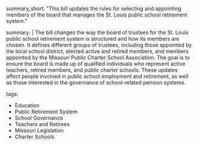 summary_short: "This bill updates the rules for selecting and appointing members of the board that manages the St. Louis public school retirement system."

summary: |
  The bill changes the way the board of trustees for the St. Louis public school retirement system is structured and how its members are chosen. It defines different groups of trustees, including those appointed by the local school district, elected active and retired members, and members appointed by the Missouri Public Charter School Association. The goal is to ensure the board is made up of qualified individuals who represent active teachers, retired members, and public charter schools. These updates affect people involved in public school employment and retirement, as well as those interested in the governance of school-related pension systems.

tags:
  - Education
  - Public Retirement System
  - School Governance
  - Teachers and Retirees
  - Missouri Legislation
  - Charter Schools
